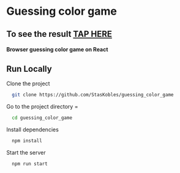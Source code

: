 # Guessing color game



## To see the result [TAP HERE](https://vercel.com/alca-code/guessing-color-game/GLpzWsiPHtEdDBW1V4NjbceBU967)

#### Browser guessing color game on React
## Run Locally

Clone the project

```bash
  git clone https://github.com/StasKobles/guessing_color_game
```

Go to the project directory =

```bash
  cd guessing_color_game
```

Install dependencies

```bash
  npm install
```

Start the server

```bash
  npm run start
```
